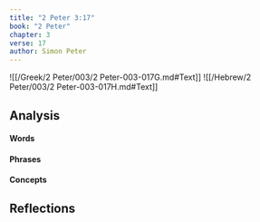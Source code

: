 ```yaml
---
title: "2 Peter 3:17"
book: "2 Peter"
chapter: 3
verse: 17
author: Simon Peter
---
```

![[/Greek/2 Peter/003/2 Peter-003-017G.md#Text]]
![[/Hebrew/2 Peter/003/2 Peter-003-017H.md#Text]]

## Analysis

#### Words

#### Phrases

#### Concepts

## Reflections
